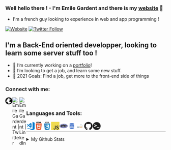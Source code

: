 ### Well hello there ! - I'm Emile Gardent and there is my [website] 👋

- I'm a french guy looking to experience in web and app programming !

[![Website](https://img.shields.io/website?label=egardent.fr&style=for-the-badge&url=https%3A%2F%2Fegardent.fr)](https://egardent.fr/)
[![Twitter Follow](https://img.shields.io/twitter/follow/EmileGardent?color=1DA1F2&logo=twitter&style=for-the-badge)](https://twitter.com/EmileGardent)

## I'm a Back-End oriented developper, looking to learn some server stuff too !

- 🔭 I’m currently working on a [portfolio][website]!
- 👯 I’m looking to get a job, and learn some new stuff.
- 🥅 2021 Goals: Find a job, get more to the front-end side of things

### Connect with me:

[<img align="left" alt="egardent.fr" width="22px" src="https://raw.githubusercontent.com/iconic/open-iconic/master/svg/globe.svg" />][website]
[<img align="left" alt="Emile Gardent | Twitter" width="22px" src="https://cdn.jsdelivr.net/npm/simple-icons@v3/icons/twitter.svg" />][twitter]
[<img align="left" alt="Emile Gardent | LinkedIn" width="22px" src="https://cdn.jsdelivr.net/npm/simple-icons@v3/icons/linkedin.svg" />][linkedin]

<br />

### Languages and Tools:

<img align="left" alt="Visual Studio Code" width="26px" src="https://raw.githubusercontent.com/github/explore/80688e429a7d4ef2fca1e82350fe8e3517d3494d/topics/visual-studio-code/visual-studio-code.png" />
<img align="left" alt="HTML5" width="26px" src="https://raw.githubusercontent.com/github/explore/80688e429a7d4ef2fca1e82350fe8e3517d3494d/topics/html/html.png" />
<img align="left" alt="CSS3" width="26px" src="https://raw.githubusercontent.com/github/explore/80688e429a7d4ef2fca1e82350fe8e3517d3494d/topics/css/css.png" />
<img align="left" alt="JavaScript" width="26px" src="https://raw.githubusercontent.com/github/explore/80688e429a7d4ef2fca1e82350fe8e3517d3494d/topics/javascript/javascript.png" />
<img align="left" alt="PHP" width="26px" src="https://raw.githubusercontent.com/github/explore/80688e429a7d4ef2fca1e82350fe8e3517d3494d/topics/php/php.png" />
<img align="left" alt="SQL" width="26px" src="https://raw.githubusercontent.com/github/explore/80688e429a7d4ef2fca1e82350fe8e3517d3494d/topics/sql/sql.png" />
<img align="left" alt="MySQL" width="26px" src="https://raw.githubusercontent.com/github/explore/80688e429a7d4ef2fca1e82350fe8e3517d3494d/topics/mysql/mysql.png" />
<img align="left" alt="GitHub" width="26px" src="https://raw.githubusercontent.com/github/explore/78df643247d429f6cc873026c0622819ad797942/topics/github/github.png" />
<img align="left" alt="Terminal" width="26px" src="https://raw.githubusercontent.com/github/explore/80688e429a7d4ef2fca1e82350fe8e3517d3494d/topics/terminal/terminal.png" />

<br />

---

<details>
  <summary>My Github Stats</summary>

![Emile Gardent's github stats](https://github-readme-stats.vercel.app/api?username=emile-g&count_private=true)
<br/>
![My top Langs](https://github-readme-stats.vercel.app/api/top-langs/?username=emile-g&layout=compact)

</details>

[website]: https://egardent.fr
[twitter]: https://twitter.com/EmileGardent
[linkedin]: www.linkedin.com/in/emile-g
